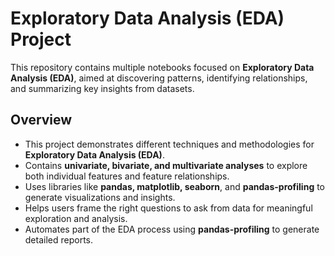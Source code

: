 # Exploratory Data Analysis (EDA) Project

This repository contains multiple notebooks focused on **Exploratory Data Analysis (EDA)**, aimed at discovering patterns, identifying relationships, and summarizing key insights from datasets.

## Overview
- This project demonstrates different techniques and methodologies for **Exploratory Data Analysis (EDA)**.
- Contains **univariate, bivariate, and multivariate analyses** to explore both individual features and feature relationships.
- Uses libraries like **pandas, matplotlib, seaborn**, and **pandas-profiling** to generate visualizations and insights.
- Helps users frame the right questions to ask from data for meaningful exploration and analysis.
- Automates part of the EDA process using **pandas-profiling** to generate detailed reports.
